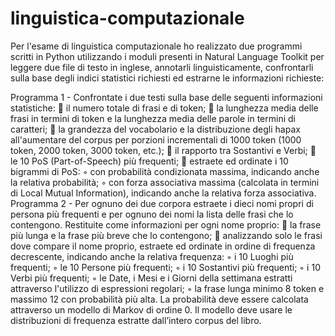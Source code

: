 # linguistica-computazionale
Per l'esame di linguistica computazionale ho realizzato due programmi scritti in Python utilizzando i moduli presenti in Natural Language Toolkit per leggere due file di testo in inglese, annotarli linguisticamente, confrontarli sulla base degli indici statistici richiesti ed estrarne le informazioni richieste:

Programma 1 - Confrontate i due testi sulla base delle seguenti informazioni statistiche:
 il numero totale di frasi e di token;
 la lunghezza media delle frasi in termini di token e la lunghezza media delle parole in
termini di caratteri;
 la grandezza del vocabolario e la distribuzione degli hapax all'aumentare del corpus per
porzioni incrementali di 1000 token (1000 token, 2000 token, 3000 token, etc.);
 il rapporto tra Sostantivi e Verbi;
 le 10 PoS (Part-of-Speech) più frequenti;
 estraete ed ordinate i 10 bigrammi di PoS:
◦ con probabilità condizionata massima, indicando anche la relativa probabilità;
◦ con forza associativa massima (calcolata in termini di Local Mutual Information),
indicando anche la relativa forza associativa.
Programma 2 - Per ognuno dei due corpora estraete i dieci nomi propri di persona più frequenti e
per ognuno dei nomi la lista delle frasi che lo contengono. Restituite come informazioni per ogni
nome proprio:
 la frase più lunga e la frase più breve che lo contengono;
 analizzando solo le frasi dove compare il nome proprio, estraete ed ordinate in ordine di
frequenza decrescente, indicando anche la relativa frequenza:
◦ i 10 Luoghi più frequenti;
◦ le 10 Persone più frequenti;
◦ i 10 Sostantivi più frequenti;
◦ i 10 Verbi più frequenti;
◦ le Date, i Mesi e i Giorni della settimana estratti attraverso l'utilizzo di espressioni
regolari;
◦ la frase lunga minimo 8 token e massimo 12 con probabilità più alta. La probabilità deve
essere calcolata attraverso un modello di Markov di ordine 0. Il modello deve usare le
distribuzioni di frequenza estratte dall’intero corpus del libro.
